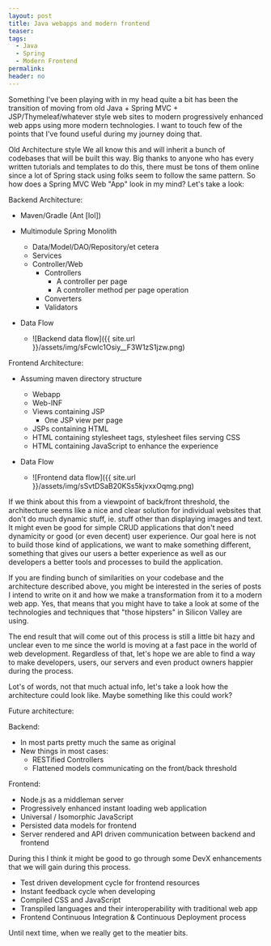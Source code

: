```yaml
---
layout: post
title: Java webapps and modern frontend
teaser:
tags:
  - Java
  - Spring
  - Modern Frontend
permalink:
header: no
---
```


Something I've been playing with in my head quite a bit has been the transition of moving from old Java + Spring MVC + JSP/Thymeleaf/whatever style web sites to modern progressively enhanced web apps using more modern technologies. I want to touch few of the points that I've found useful during my journey doing that.

Old Architecture style
We all know this and will inherit a bunch of codebases that will be built this way. Big thanks to anyone who has every written tutorials and templates to do this, there must be tons of them online since a lot of Spring stack using folks seem to follow the same pattern. So how does a Spring MVC Web "App" look in my mind?
Let's take a look:

Backend Architecture:

* Maven/Gradle (Ant [lol])
* Multimodule Spring Monolith
  * Data/Model/DAO/Repository/et cetera
  * Services
  * Controller/Web
    * Controllers
      * A controller per page
      * A controller method per page operation
    * Converters
    * Validators


* Data Flow
  * ![Backend data flow]({{ site.url }}/assets/img/sFcwlc1Osiy__F3W1zS1jzw.png)


Frontend Architecture:

* Assuming maven directory structure
  * Webapp
  * Web-INF
  * Views containing JSP
    * One JSP view per page
  * JSPs containing HTML
  * HTML containing stylesheet tags, stylesheet files serving CSS
  * HTML containing JavaScript to enhance the experience

* Data Flow

  * ![Frontend data flow]({{ site.url }}/assets/img/sSvtDSaB20KSs5kjvxxOqmg.png)


If we think about this from a viewpoint of back/front threshold, the architecture seems like a nice and clear solution for individual websites that don't do much dynamic stuff, ie. stuff other than displaying images and text. It might even be good for simple CRUD applications that don't need dynamicity or good (or even decent) user experience. Our goal here is not to build those kind of applications, we want to make something different, something that gives our users a better experience as well as our developers a better tools and processes to build the application.


If you are finding bunch of similarities on your codebase and the architecture described above, you might be interested in the series of posts I intend to write on it and how we make a transformation from it to a modern web app. Yes, that means that you might have to take a look at some of the technologies and techniques that "those hipsters" in Silicon Valley are using.

The end result that will come out of this process is still a little bit hazy and unclear even to me since the world is moving at a fast pace in the world of web development. Regardless of that, let's hope we are able to find a way to make developers, users, our servers and even product owners happier during the process.

Lot's of words, not that much actual info, let's take a look how the architecture could look like. Maybe something like this could work?

Future architecture:

Backend:

* In most parts pretty much the same as original
* New things in most cases:
  * RESTified Controllers
  * Flattened models communicating on the front/back threshold


Frontend:

* Node.js as a middleman server
* Progressively enhanced instant loading web application
* Universal / Isomorphic JavaScript
* Persisted data models for frontend
* Server rendered and API driven communication between backend and frontend


During this I think it might be good to go through some DevX enhancements that we will gain during this process.

  * Test driven development cycle for frontend resources
  * Instant feedback cycle when developing
  * Compiled CSS and JavaScript
  * Transpiled languages and their interoperability with traditional web app
  * Frontend Continuous Integration & Continuous Deployment process


  Until next time, when we really get to the meatier bits.
